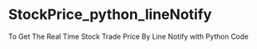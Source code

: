 # StockPrice_python_lineNotify
To Get The Real Time Stock Trade Price By Line Notify with Python Code
